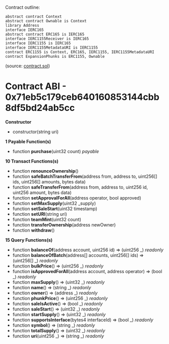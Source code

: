 Contract outline:

```
abstract contract Context
abstract contract Ownable is Context
library Address
interface IERC165
abstract contract ERC165 is IERC165
interface IERC1155Receiver is IERC165
interface IERC1155 is IERC165
interface IERC1155MetadataURI is IERC1155
contract ERC1155 is Context, ERC165, IERC1155, IERC1155MetadataURI
contract ExpansionPhunks is ERC1155, Ownable
```
(source: [contract.sol](contract.sol))


# Contract ABI - 0x71eb5c179ceb640160853144cbb8df5bd24ab5cc




**Constructor**

- constructor(string uri)

**1 Payable Function(s)**

- function **purchase**(uint32 count) _payable_

**10 Transact Functions(s)**

- function **renounceOwnership**()
- function **safeBatchTransferFrom**(address from, address to, uint256[] ids, uint256[] amounts, bytes data)
- function **safeTransferFrom**(address from, address to, uint256 id, uint256 amount, bytes data)
- function **setApprovalForAll**(address operator, bool approved)
- function **setMaxSupply**(uint32 _supply)
- function **setSaleStart**(uint32 timestamp)
- function **setURI**(string uri)
- function **teamMint**(uint32 count)
- function **transferOwnership**(address newOwner)
- function **withdraw**()

**15 Query Functions(s)**

- function **balanceOf**(address account, uint256 id) ⇒ (uint256 _) _readonly_
- function **balanceOfBatch**(address[] accounts, uint256[] ids) ⇒ (uint256[] _) _readonly_
- function **bulkPrice**() ⇒ (uint256 _) _readonly_
- function **isApprovedForAll**(address account, address operator) ⇒ (bool _) _readonly_
- function **maxSupply**() ⇒ (uint32 _) _readonly_
- function **name**() ⇒ (string _) _readonly_
- function **owner**() ⇒ (address _) _readonly_
- function **phunkPrice**() ⇒ (uint256 _) _readonly_
- function **saleIsActive**() ⇒ (bool _) _readonly_
- function **saleStart**() ⇒ (uint32 _) _readonly_
- function **startSupply**() ⇒ (uint32 _) _readonly_
- function **supportsInterface**(bytes4 interfaceId) ⇒ (bool _) _readonly_
- function **symbol**() ⇒ (string _) _readonly_
- function **totalSupply**() ⇒ (uint32 _) _readonly_
- function **uri**(uint256 _) ⇒ (string _) _readonly_
